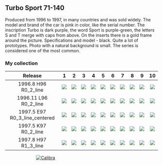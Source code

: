 ## Turbo Sport 71-140

Produced from 1996 to 1997, in many countries and was sold widely. The model and brand of the car is pink in color, like
the serial number. The inscription Turbo is dark purple, the word Sport is purple-green, the letters S and T merge with
caps from above. On the inserts there is a gold frame around the picture. Specifications and model - black. Quite a lot
of prototypes. Photo with a natural background is small. The series is considered one of the most common.

### My collection

|            Release            |                                                                          1                                                                           |                                                                          2                                                                           |                                                                          3                                                                           |                                                                          4                                                                           |                                                                          5                                                                           |                                                                          6                                                                           |                                                                          7                                                                           |                                                                          8                                                                           |                                                                          9                                                                           |                                                                          10                                                                          |
|:-----------------------------:|:----------------------------------------------------------------------------------------------------------------------------------------------------:|:----------------------------------------------------------------------------------------------------------------------------------------------------:|:----------------------------------------------------------------------------------------------------------------------------------------------------:|:----------------------------------------------------------------------------------------------------------------------------------------------------:|:----------------------------------------------------------------------------------------------------------------------------------------------------:|:----------------------------------------------------------------------------------------------------------------------------------------------------:|:----------------------------------------------------------------------------------------------------------------------------------------------------:|:----------------------------------------------------------------------------------------------------------------------------------------------------:|:----------------------------------------------------------------------------------------------------------------------------------------------------:|:----------------------------------------------------------------------------------------------------------------------------------------------------:|
|     1996.8 H96 R0_2_line      |                [<img src='thumbnails/outer/1996_08{H_96}[10]R0_2_line/1.5.png'>](thumbnails/outer/1996_08{H_96}[10]R0_2_line/1.5.png)                |                [<img src='thumbnails/outer/1996_08{H_96}[10]R0_2_line/2.5.png'>](thumbnails/outer/1996_08{H_96}[10]R0_2_line/2.5.png)                |                [<img src='thumbnails/outer/1996_08{H_96}[10]R0_2_line/3.5.png'>](thumbnails/outer/1996_08{H_96}[10]R0_2_line/3.5.png)                |                [<img src='thumbnails/outer/1996_08{H_96}[10]R0_2_line/4.5.png'>](thumbnails/outer/1996_08{H_96}[10]R0_2_line/4.5.png)                |                [<img src='thumbnails/outer/1996_08{H_96}[10]R0_2_line/5.5.png'>](thumbnails/outer/1996_08{H_96}[10]R0_2_line/5.5.png)                |                [<img src='thumbnails/outer/1996_08{H_96}[10]R0_2_line/6.5.png'>](thumbnails/outer/1996_08{H_96}[10]R0_2_line/6.5.png)                |                [<img src='thumbnails/outer/1996_08{H_96}[10]R0_2_line/7.5.png'>](thumbnails/outer/1996_08{H_96}[10]R0_2_line/7.5.png)                |                [<img src='thumbnails/outer/1996_08{H_96}[10]R0_2_line/8.5.png'>](thumbnails/outer/1996_08{H_96}[10]R0_2_line/8.5.png)                |                [<img src='thumbnails/outer/1996_08{H_96}[10]R0_2_line/9.5.png'>](thumbnails/outer/1996_08{H_96}[10]R0_2_line/9.5.png)                |               [<img src='thumbnails/outer/1996_08{H_96}[10]R0_2_line/10.5.png'>](thumbnails/outer/1996_08{H_96}[10]R0_2_line/10.5.png)               |
|     1996.11 L96 R0_2_line     |          [<img src='thumbnails/outer/1996_11{L_96}[10]R0_2_line/../missed.png'>](thumbnails/outer/1996_11{L_96}[10]R0_2_line/../missed.png)          |          [<img src='thumbnails/outer/1996_11{L_96}[10]R0_2_line/../missed.png'>](thumbnails/outer/1996_11{L_96}[10]R0_2_line/../missed.png)          |                [<img src='thumbnails/outer/1996_11{L_96}[10]R0_2_line/3.5.png'>](thumbnails/outer/1996_11{L_96}[10]R0_2_line/3.5.png)                |          [<img src='thumbnails/outer/1996_11{L_96}[10]R0_2_line/../missed.png'>](thumbnails/outer/1996_11{L_96}[10]R0_2_line/../missed.png)          |          [<img src='thumbnails/outer/1996_11{L_96}[10]R0_2_line/../missed.png'>](thumbnails/outer/1996_11{L_96}[10]R0_2_line/../missed.png)          |          [<img src='thumbnails/outer/1996_11{L_96}[10]R0_2_line/../missed.png'>](thumbnails/outer/1996_11{L_96}[10]R0_2_line/../missed.png)          |          [<img src='thumbnails/outer/1996_11{L_96}[10]R0_2_line/../missed.png'>](thumbnails/outer/1996_11{L_96}[10]R0_2_line/../missed.png)          |          [<img src='thumbnails/outer/1996_11{L_96}[10]R0_2_line/../missed.png'>](thumbnails/outer/1996_11{L_96}[10]R0_2_line/../missed.png)          |          [<img src='thumbnails/outer/1996_11{L_96}[10]R0_2_line/../missed.png'>](thumbnails/outer/1996_11{L_96}[10]R0_2_line/../missed.png)          |          [<img src='thumbnails/outer/1996_11{L_96}[10]R0_2_line/../missed.png'>](thumbnails/outer/1996_11{L_96}[10]R0_2_line/../missed.png)          |
| 1997.5 E97 R0_3_line_centered | [<img src='thumbnails/outer/1997_05{E_97}[10]R0_3_line_centered/../missed.png'>](thumbnails/outer/1997_05{E_97}[10]R0_3_line_centered/../missed.png) | [<img src='thumbnails/outer/1997_05{E_97}[10]R0_3_line_centered/../missed.png'>](thumbnails/outer/1997_05{E_97}[10]R0_3_line_centered/../missed.png) | [<img src='thumbnails/outer/1997_05{E_97}[10]R0_3_line_centered/../missed.png'>](thumbnails/outer/1997_05{E_97}[10]R0_3_line_centered/../missed.png) | [<img src='thumbnails/outer/1997_05{E_97}[10]R0_3_line_centered/../missed.png'>](thumbnails/outer/1997_05{E_97}[10]R0_3_line_centered/../missed.png) | [<img src='thumbnails/outer/1997_05{E_97}[10]R0_3_line_centered/../missed.png'>](thumbnails/outer/1997_05{E_97}[10]R0_3_line_centered/../missed.png) | [<img src='thumbnails/outer/1997_05{E_97}[10]R0_3_line_centered/../missed.png'>](thumbnails/outer/1997_05{E_97}[10]R0_3_line_centered/../missed.png) | [<img src='thumbnails/outer/1997_05{E_97}[10]R0_3_line_centered/../missed.png'>](thumbnails/outer/1997_05{E_97}[10]R0_3_line_centered/../missed.png) | [<img src='thumbnails/outer/1997_05{E_97}[10]R0_3_line_centered/../missed.png'>](thumbnails/outer/1997_05{E_97}[10]R0_3_line_centered/../missed.png) | [<img src='thumbnails/outer/1997_05{E_97}[10]R0_3_line_centered/../missed.png'>](thumbnails/outer/1997_05{E_97}[10]R0_3_line_centered/../missed.png) | [<img src='thumbnails/outer/1997_05{E_97}[10]R0_3_line_centered/../missed.png'>](thumbnails/outer/1997_05{E_97}[10]R0_3_line_centered/../missed.png) |
|     1997.5 K97 R0_2_line      |         [<img src='thumbnails/outer/1997_05{_K_97}[10]R0_2_line/../missed.png'>](thumbnails/outer/1997_05{_K_97}[10]R0_2_line/../missed.png)         |         [<img src='thumbnails/outer/1997_05{_K_97}[10]R0_2_line/../missed.png'>](thumbnails/outer/1997_05{_K_97}[10]R0_2_line/../missed.png)         |         [<img src='thumbnails/outer/1997_05{_K_97}[10]R0_2_line/../missed.png'>](thumbnails/outer/1997_05{_K_97}[10]R0_2_line/../missed.png)         |         [<img src='thumbnails/outer/1997_05{_K_97}[10]R0_2_line/../missed.png'>](thumbnails/outer/1997_05{_K_97}[10]R0_2_line/../missed.png)         |         [<img src='thumbnails/outer/1997_05{_K_97}[10]R0_2_line/../missed.png'>](thumbnails/outer/1997_05{_K_97}[10]R0_2_line/../missed.png)         |         [<img src='thumbnails/outer/1997_05{_K_97}[10]R0_2_line/../missed.png'>](thumbnails/outer/1997_05{_K_97}[10]R0_2_line/../missed.png)         |               [<img src='thumbnails/outer/1997_05{_K_97}[10]R0_2_line/7.5.png'>](thumbnails/outer/1997_05{_K_97}[10]R0_2_line/7.5.png)               |         [<img src='thumbnails/outer/1997_05{_K_97}[10]R0_2_line/../missed.png'>](thumbnails/outer/1997_05{_K_97}[10]R0_2_line/../missed.png)         |         [<img src='thumbnails/outer/1997_05{_K_97}[10]R0_2_line/../missed.png'>](thumbnails/outer/1997_05{_K_97}[10]R0_2_line/../missed.png)         |         [<img src='thumbnails/outer/1997_05{_K_97}[10]R0_2_line/../missed.png'>](thumbnails/outer/1997_05{_K_97}[10]R0_2_line/../missed.png)         |
|     1997.8 H97 R1_3_line      |          [<img src='thumbnails/outer/1997_08{H_97}[10]R1_3_line/../missed.png'>](thumbnails/outer/1997_08{H_97}[10]R1_3_line/../missed.png)          |          [<img src='thumbnails/outer/1997_08{H_97}[10]R1_3_line/../missed.png'>](thumbnails/outer/1997_08{H_97}[10]R1_3_line/../missed.png)          |          [<img src='thumbnails/outer/1997_08{H_97}[10]R1_3_line/../missed.png'>](thumbnails/outer/1997_08{H_97}[10]R1_3_line/../missed.png)          |          [<img src='thumbnails/outer/1997_08{H_97}[10]R1_3_line/../missed.png'>](thumbnails/outer/1997_08{H_97}[10]R1_3_line/../missed.png)          |          [<img src='thumbnails/outer/1997_08{H_97}[10]R1_3_line/../missed.png'>](thumbnails/outer/1997_08{H_97}[10]R1_3_line/../missed.png)          |          [<img src='thumbnails/outer/1997_08{H_97}[10]R1_3_line/../missed.png'>](thumbnails/outer/1997_08{H_97}[10]R1_3_line/../missed.png)          |          [<img src='thumbnails/outer/1997_08{H_97}[10]R1_3_line/../missed.png'>](thumbnails/outer/1997_08{H_97}[10]R1_3_line/../missed.png)          |                [<img src='thumbnails/outer/1997_08{H_97}[10]R1_3_line/8.5.png'>](thumbnails/outer/1997_08{H_97}[10]R1_3_line/8.5.png)                |          [<img src='thumbnails/outer/1997_08{H_97}[10]R1_3_line/../missed.png'>](thumbnails/outer/1997_08{H_97}[10]R1_3_line/../missed.png)          |          [<img src='thumbnails/outer/1997_08{H_97}[10]R1_3_line/../missed.png'>](thumbnails/outer/1997_08{H_97}[10]R1_3_line/../missed.png)          |

<span style="display: inline-block;">
	<a href='thumbnails/inner/71.5.png' title=''><img src='thumbnails/inner/71.5.png' alt=''></a>
</span>
<span style="display: inline-block;">
	<a href='thumbnails/inner/72.5.png' title=''><img src='thumbnails/inner/72.5.png' alt=''></a>
</span>
<span style="display: inline-block;">
	<a href='thumbnails/inner/73.5.png' title=''><img src='thumbnails/inner/73.5.png' alt=''></a>
</span>
<span style="display: inline-block;">
	<a href='thumbnails/inner/74.5.png' title=''><img src='thumbnails/inner/74.5.png' alt=''></a>
</span>
<span style="display: inline-block;">
	<a href='thumbnails/inner/75.5.png' title=''><img src='thumbnails/inner/75.5.png' alt=''></a>
</span>
<span style="display: inline-block;">
	<a href='thumbnails/inner/76.5.png' title=''><img src='thumbnails/inner/76.5.png' alt=''></a>
</span>
<span style="display: inline-block;">
	<a href='thumbnails/inner/77.4.png' title=''><img src='thumbnails/inner/77.4.png' alt=''></a>
</span>
<span style="display: inline-block;">
	<a href='thumbnails/inner/78.5.png' title=''><img src='thumbnails/inner/78.5.png' alt=''></a>
</span>
<span style="display: inline-block;">
	<a href='thumbnails/inner/79.5.png' title=''><img src='thumbnails/inner/79.5.png' alt=''></a>
</span>
<span style="display: inline-block;">
	<a href='thumbnails/inner/80.5.png' title=''><img src='thumbnails/inner/80.5.png' alt=''></a>
</span>
<span style="display: inline-block;">
	<a href='thumbnails/inner/81.4.png' title=''><img src='thumbnails/inner/81.4.png' alt=''></a>
</span>
<span style="display: inline-block;">
	<a href='thumbnails/inner/82.5.png' title=''><img src='thumbnails/inner/82.5.png' alt=''></a>
</span>
<span style="display: inline-block;">
	<a href='thumbnails/inner/83.4.png' title=''><img src='thumbnails/inner/83.4.png' alt=''></a>
</span>
<span style="display: inline-block;">
	<a href='thumbnails/inner/84.5.png' title=''><img src='thumbnails/inner/84.5.png' alt=''></a>
</span>
<span style="display: inline-block;">
	<a href='thumbnails/inner/85.5.png' title=''><img src='thumbnails/inner/85.5.png' alt=''></a>
</span>
<span style="display: inline-block;">
	<a href='thumbnails/inner/86.5.png' title=''><img src='thumbnails/inner/86.5.png' alt=''></a>
</span>
<span style="display: inline-block;">
	<a href='thumbnails/inner/87.4.png' title=''><img src='thumbnails/inner/87.4.png' alt=''></a>
</span>
<span style="display: inline-block;">
	<a href='thumbnails/inner/88.5.png' title=''><img src='thumbnails/inner/88.5.png' alt=''></a>
</span>
<span style="display: inline-block;">
	<a href='thumbnails/inner/89.5.png' title=''><img src='thumbnails/inner/89.5.png' alt=''></a>
</span>
<span style="display: inline-block;">
	<a href='thumbnails/inner/90.3.png' title=''><img src='thumbnails/inner/90.3.png' alt=''></a>
</span>
<span style="display: inline-block;">
	<a href='thumbnails/inner/91.5.png' title=''><img src='thumbnails/inner/91.5.png' alt=''></a>
</span>
<span style="display: inline-block;">
	<a href='thumbnails/inner/92.4.png' title=''><img src='thumbnails/inner/92.4.png' alt=''></a>
</span>
<span style="display: inline-block;">
	<a href='thumbnails/inner/93.5.png' title=''><img src='thumbnails/inner/93.5.png' alt=''></a>
</span>
<span style="display: inline-block;">
	<a href='thumbnails/inner/94.4.png' title=''><img src='thumbnails/inner/94.4.png' alt=''></a>
</span>
<span style="display: inline-block;">
	<a href='thumbnails/inner/95.5.png' title=''><img src='thumbnails/inner/95.5.png' alt=''></a>
</span>
<span style="display: inline-block;">
	<a href='thumbnails/inner/96.4.png' title=''><img src='thumbnails/inner/96.4.png' alt=''></a>
	<a href='thumbnails/inner/96.calibra.4.png' title='Calibra'><img src='thumbnails/inner/96.calibra.4.png' alt='Calibra'></a>
</span>
<span style="display: inline-block;">
	<a href='thumbnails/inner/97.5.png' title=''><img src='thumbnails/inner/97.5.png' alt=''></a>
</span>
<span style="display: inline-block;">
	<a href='thumbnails/inner/98.4.png' title=''><img src='thumbnails/inner/98.4.png' alt=''></a>
</span>
<span style="display: inline-block;">
	<a href='thumbnails/inner/99.5.png' title=''><img src='thumbnails/inner/99.5.png' alt=''></a>
</span>
<span style="display: inline-block;">
	<a href='thumbnails/inner/100.4.png' title=''><img src='thumbnails/inner/100.4.png' alt=''></a>
</span>
<span style="display: inline-block;">
	<a href='thumbnails/inner/101.5.png' title=''><img src='thumbnails/inner/101.5.png' alt=''></a>
</span>
<span style="display: inline-block;">
	<a href='thumbnails/inner/102.5.png' title=''><img src='thumbnails/inner/102.5.png' alt=''></a>
</span>
<span style="display: inline-block;">
	<a href='thumbnails/inner/103.4.png' title=''><img src='thumbnails/inner/103.4.png' alt=''></a>
</span>
<span style="display: inline-block;">
	<a href='thumbnails/inner/104.4.png' title=''><img src='thumbnails/inner/104.4.png' alt=''></a>
</span>
<span style="display: inline-block;">
	<a href='thumbnails/inner/105.5.png' title=''><img src='thumbnails/inner/105.5.png' alt=''></a>
</span>
<span style="display: inline-block;">
	<a href='thumbnails/inner/106.5.png' title=''><img src='thumbnails/inner/106.5.png' alt=''></a>
</span>
<span style="display: inline-block;">
	<a href='thumbnails/inner/107.4.png' title=''><img src='thumbnails/inner/107.4.png' alt=''></a>
</span>
<span style="display: inline-block;">
	<a href='thumbnails/inner/108.5.png' title=''><img src='thumbnails/inner/108.5.png' alt=''></a>
</span>
<span style="display: inline-block;">
	<a href='thumbnails/inner/109.5.png' title=''><img src='thumbnails/inner/109.5.png' alt=''></a>
</span>
<span style="display: inline-block;">
	<a href='thumbnails/inner/110.3.png' title=''><img src='thumbnails/inner/110.3.png' alt=''></a>
</span>
<span style="display: inline-block;">
	<a href='thumbnails/inner/111.5.png' title=''><img src='thumbnails/inner/111.5.png' alt=''></a>
</span>
<span style="display: inline-block;">
	<a href='thumbnails/inner/112.3.png' title=''><img src='thumbnails/inner/112.3.png' alt=''></a>
</span>
<span style="display: inline-block;">
	<a href='thumbnails/inner/113.5.png' title=''><img src='thumbnails/inner/113.5.png' alt=''></a>
</span>
<span style="display: inline-block;">
	<a href='thumbnails/inner/114.3.png' title=''><img src='thumbnails/inner/114.3.png' alt=''></a>
</span>
<span style="display: inline-block;">
	<a href='thumbnails/inner/115.5.png' title=''><img src='thumbnails/inner/115.5.png' alt=''></a>
</span>
<span style="display: inline-block;">
	<a href='thumbnails/inner/116.4.png' title=''><img src='thumbnails/inner/116.4.png' alt=''></a>
</span>
<span style="display: inline-block;">
	<a href='thumbnails/inner/117.4.png' title=''><img src='thumbnails/inner/117.4.png' alt=''></a>
</span>
<span style="display: inline-block;">
	<a href='thumbnails/inner/118.4.png' title=''><img src='thumbnails/inner/118.4.png' alt=''></a>
</span>
<span style="display: inline-block;">
	<a href='thumbnails/inner/119.4.png' title=''><img src='thumbnails/inner/119.4.png' alt=''></a>
</span>
<span style="display: inline-block;">
	<a href='thumbnails/inner/120.5.png' title=''><img src='thumbnails/inner/120.5.png' alt=''></a>
</span>
<span style="display: inline-block;">
	<a href='thumbnails/inner/121.5.png' title=''><img src='thumbnails/inner/121.5.png' alt=''></a>
</span>
<span style="display: inline-block;">
	<a href='thumbnails/inner/122.4.png' title=''><img src='thumbnails/inner/122.4.png' alt=''></a>
</span>
<span style="display: inline-block;">
	<a href='thumbnails/inner/missed.png' title=''><img src='thumbnails/inner/missed.png' alt=''></a>
</span>
<span style="display: inline-block;">
	<a href='thumbnails/inner/124.3.png' title=''><img src='thumbnails/inner/124.3.png' alt=''></a>
</span>
<span style="display: inline-block;">
	<a href='thumbnails/inner/125.5.png' title=''><img src='thumbnails/inner/125.5.png' alt=''></a>
</span>
<span style="display: inline-block;">
	<a href='thumbnails/inner/126.4.png' title=''><img src='thumbnails/inner/126.4.png' alt=''></a>
</span>
<span style="display: inline-block;">
	<a href='thumbnails/inner/127.5.png' title=''><img src='thumbnails/inner/127.5.png' alt=''></a>
</span>
<span style="display: inline-block;">
	<a href='thumbnails/inner/128.5.png' title=''><img src='thumbnails/inner/128.5.png' alt=''></a>
</span>
<span style="display: inline-block;">
	<a href='thumbnails/inner/129.4.png' title=''><img src='thumbnails/inner/129.4.png' alt=''></a>
</span>
<span style="display: inline-block;">
	<a href='thumbnails/inner/130.5.png' title=''><img src='thumbnails/inner/130.5.png' alt=''></a>
</span>
<span style="display: inline-block;">
	<a href='thumbnails/inner/131.4.png' title=''><img src='thumbnails/inner/131.4.png' alt=''></a>
</span>
<span style="display: inline-block;">
	<a href='thumbnails/inner/132.3.png' title=''><img src='thumbnails/inner/132.3.png' alt=''></a>
</span>
<span style="display: inline-block;">
	<a href='thumbnails/inner/133.4.png' title=''><img src='thumbnails/inner/133.4.png' alt=''></a>
</span>
<span style="display: inline-block;">
	<a href='thumbnails/inner/134.5.png' title=''><img src='thumbnails/inner/134.5.png' alt=''></a>
</span>
<span style="display: inline-block;">
	<a href='thumbnails/inner/135.4.png' title=''><img src='thumbnails/inner/135.4.png' alt=''></a>
</span>
<span style="display: inline-block;">
	<a href='thumbnails/inner/136.5.png' title=''><img src='thumbnails/inner/136.5.png' alt=''></a>
</span>
<span style="display: inline-block;">
	<a href='thumbnails/inner/137.5.png' title=''><img src='thumbnails/inner/137.5.png' alt=''></a>
</span>
<span style="display: inline-block;">
	<a href='thumbnails/inner/138.5.png' title=''><img src='thumbnails/inner/138.5.png' alt=''></a>
</span>
<span style="display: inline-block;">
	<a href='thumbnails/inner/139.4.png' title=''><img src='thumbnails/inner/139.4.png' alt=''></a>
</span>
<span style="display: inline-block;">
	<a href='thumbnails/inner/140.5.png' title=''><img src='thumbnails/inner/140.5.png' alt=''></a>
</span>

